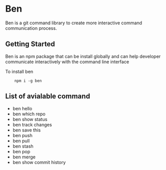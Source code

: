 # Ben
Ben is a git command library to create more interactive command communication process.

## Getting Started
Ben is an npm package that can be install globally and can help developer communicate interactively with the command line interface

To install ben

```
	npm i -g ben
```

## List of avialable command
- ben hello
- ben which repo
- ben show status
- ben track changes
- ben save this
- ben push
- ben pull 
- ben stash
- ben pop
- ben merge
- ben show commit history